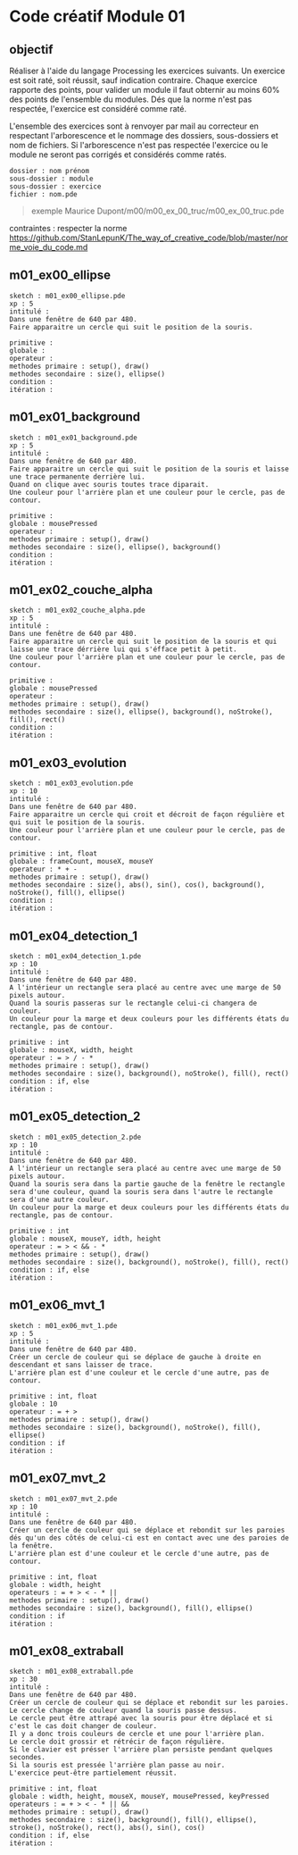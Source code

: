 # Code créatif Module 01

## objectif
Réaliser à l'aide du langage Processing les exercices suivants.
Un exercice est soit raté, soit réussit, sauf indication contraire.
Chaque exercice rapporte des points, pour valider un module il faut obternir au moins 60% des points de l'ensemble du modules.
Dés que la norme n'est pas respectée, l'exercice est considéré comme raté.

L'ensemble des exercices sont à renvoyer par mail au correcteur en respectant l'arborescence et le nommage des dossiers, sous-dossiers et nom de fichiers. Si l'arborescence n'est pas respectée l'exercice ou le module ne seront pas corrigés et considérés comme ratés.
```
dossier : nom prénom
sous-dossier : module
sous-dossier : exercice
fichier : nom.pde
```

>exemple
Maurice Dupont/m00/m00_ex_00_truc/m00_ex_00_truc.pde

contraintes : 
respecter la norme https://github.com/StanLepunK/The_way_of_creative_code/blob/master/norme_voie_du_code.md


## m01_ex00_ellipse
```
sketch : m01_ex00_ellipse.pde
xp : 5
intitulé :
Dans une fenêtre de 640 par 480.
Faire apparaitre un cercle qui suit le position de la souris.
```
```
primitive : 
globale : 
operateur : 
methodes primaire : setup(), draw()
methodes secondaire : size(), ellipse()
condition :
itération :
```
## m01_ex01_background
```
sketch : m01_ex01_background.pde
xp : 5
intitulé :
Dans une fenêtre de 640 par 480.
Faire apparaitre un cercle qui suit le position de la souris et laisse une trace permanente derrière lui.
Quand on clique avec souris toutes trace diparait.
Une couleur pour l'arrière plan et une couleur pour le cercle, pas de contour.
```
```
primitive : 
globale : mousePressed
operateur : 
methodes primaire : setup(), draw()
methodes secondaire : size(), ellipse(), background()
condition :
itération :
```
## m01_ex02_couche_alpha
```
sketch : m01_ex02_couche_alpha.pde
xp : 5
intitulé :
Dans une fenêtre de 640 par 480.
Faire apparaitre un cercle qui suit le position de la souris et qui laisse une trace dérrière lui qui s'éfface petit à petit.
Une couleur pour l'arrière plan et une couleur pour le cercle, pas de contour.
```
```
primitive : 
globale : mousePressed
operateur : 
methodes primaire : setup(), draw()
methodes secondaire : size(), ellipse(), background(), noStroke(), fill(), rect()
condition :
itération :
```
## m01_ex03_evolution
```
sketch : m01_ex03_evolution.pde
xp : 10
intitulé : 
Dans une fenêtre de 640 par 480.
Faire apparaitre un cercle qui croit et décroit de façon régulière et qui suit le position de la souris.
Une couleur pour l'arrière plan et une couleur pour le cercle, pas de contour.
```
```
primitive : int, float
globale : frameCount, mouseX, mouseY
operateur : * + -
methodes primaire : setup(), draw()
methodes secondaire : size(), abs(), sin(), cos(), background(), noStroke(), fill(), ellipse()
condition :
itération :
```
## m01_ex04_detection_1
```
sketch : m01_ex04_detection_1.pde
xp : 10
intitulé : 
Dans une fenêtre de 640 par 480.
A l'intérieur un rectangle sera placé au centre avec une marge de 50 pixels autour.
Quand la souris passeras sur le rectangle celui-ci changera de couleur.
Un couleur pour la marge et deux couleurs pour les différents états du rectangle, pas de contour.
```
```
primitive : int
globale : mouseX, width, height
operateur : = > / - *
methodes primaire : setup(), draw()
methodes secondaire : size(), background(), noStroke(), fill(), rect()
condition : if, else
itération :
```
## m01_ex05_detection_2
```
sketch : m01_ex05_detection_2.pde
xp : 10
intitulé : 
Dans une fenêtre de 640 par 480.
A l'intérieur un rectangle sera placé au centre avec une marge de 50 pixels autour.
Quand la souris sera dans la partie gauche de la fenêtre le rectangle sera d'une couleur, quand la souris sera dans l'autre le rectangle sera d'une autre couleur.
Un couleur pour la marge et deux couleurs pour les différents états du rectangle, pas de contour.
```
```
primitive : int
globale : mouseX, mouseY, idth, height
operateur : = > < && - *
methodes primaire : setup(), draw()
methodes secondaire : size(), background(), noStroke(), fill(), rect()
condition : if, else
itération :
```
## m01_ex06_mvt_1
```
sketch : m01_ex06_mvt_1.pde
xp : 5
intitulé : 
Dans une fenêtre de 640 par 480. 
Créer un cercle de couleur qui se déplace de gauche à droite en descendant et sans laisser de trace.
L'arrière plan est d'une couleur et le cercle d'une autre, pas de contour.
```
```
primitive : int, float
globale : 10
operateur : = + >
methodes primaire : setup(), draw()
methodes secondaire : size(), background(), noStroke(), fill(), ellipse()
condition : if
itération :
```
## m01_ex07_mvt_2
```
sketch : m01_ex07_mvt_2.pde
xp : 10
intitulé : 
Dans une fenêtre de 640 par 480.
Créer un cercle de couleur qui se déplace et rebondit sur les paroies dés qu'un des côtés de celui-ci est en contact avec une des paroies de la fenêtre.
L'arrière plan est d'une couleur et le cercle d'une autre, pas de contour.
```
```
primitive : int, float
globale : width, height
operateurs : = + > < - * ||
methodes primaire : setup(), draw()
methodes secondaire : size(), background(), fill(), ellipse()
condition : if
itération :
```
## m01_ex08_extraball
```
sketch : m01_ex08_extraball.pde
xp : 30
intitulé : 
Dans une fenêtre de 640 par 480.
Créer un cercle de couleur qui se déplace et rebondit sur les paroies. 
Le cercle change de couleur quand la souris passe dessus. 
Le cercle peut être attrapé avec la souris pour être déplacé et si c'est le cas doit changer de couleur.
Il y a donc trois couleurs de cercle et une pour l'arrière plan. 
Le cercle doit grossir et rétrécir de façon régulière.
Si le clavier est présser l'arrière plan persiste pendant quelques secondes.
Si la souris est pressée l'arrière plan passe au noir.
L'exercice peut-être partielement réussit.
```
```
primitive : int, float
globale : width, height, mouseX, mouseY, mousePressed, keyPressed
operateurs : = + > < - * || &&
methodes primaire : setup(), draw()
methodes secondaire : size(), background(), fill(), ellipse(), stroke(), noStroke(), rect(), abs(), sin(), cos()
condition : if, else
itération :
```


